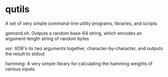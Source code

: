 # qutils
A set of very simple command-line utility programs, libraries, and scripts


genrand.sh: Outputs a random base-64 string, which encodes an argument-length string of random bytes

xor: XOR's its two arguments together, character-by-character, and outputs the result to stdout

hamming: A very simple library for calculating the hamming weights of various inputs
